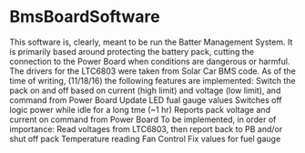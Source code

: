 # BmsBoardSoftware
This software is, clearly, meant to be run the Batter Management System. It is primarily based around protecting the battery pack, cutting the connection to the Power Board when conditions are dangerous or harmful. The drivers for the LTC6803 were taken from Solar Car BMS code.
As of the time of writing, (11/18/16) the following features are implemented:
    Switch the pack on and off based on current (high limit) and voltage (low limit), and command from Power Board
    Update LED fual gauge values
    Switches off logic power while idle for a long tme (~1 hr)
    Reports pack voltage and current on command from Power Board
To be implemented, in order of importance:
    Read voltages from LTC6803, then report back to PB and/or shut off pack 
    Temperature reading
    Fan Control
    Fix values for fuel gauge
